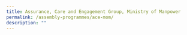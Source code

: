 ```yaml
---
title: Assurance, Care and Engagement Group, Ministry of Manpower
permalink: /assembly-programmes/ace-mom/
description: ""
---
```


